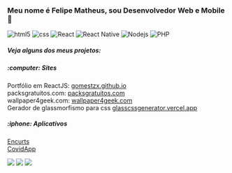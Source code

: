 ### Meu nome é Felipe Matheus, sou Desenvolvedor Web e Mobile :wave:

<div style="display: inline_block">
  <img alt="html5" src="https://img.shields.io/badge/HTML5-E34F26?style=for-the-badge&logo=html5&logoColor=white" />
  <img alt="css" src="https://img.shields.io/badge/CSS3-1572B6?style=for-the-badge&logo=css3&logoColor=white" />
   <img alt="React" src="https://img.shields.io/badge/React-20232A?style=for-the-badge&logo=react&logoColor=61DAFB" />
   <img alt="React Native" src="https://img.shields.io/badge/React_Native-20232A?style=for-the-badge&logo=react&logoColor=61DAFB" />
  <img alt="Nodejs" src="https://img.shields.io/badge/Node.js-43853D?style=for-the-badge&logo=node.js&logoColor=white" />
  <img alt="PHP" src="https://img.shields.io/badge/PHP-777BB4?style=for-the-badge&logo=php&logoColor=white" />
  
  
</div>

<h5> Veja alguns dos meus projetos: </h5>

<h5> :computer: Sites </h5> 

 Portfólio em ReactJS: <a href="https://gomestzx.github.io/"> gomestzx.github.io </a> <br>
 packsgratuitos.com: <a href="https://packsgratuitos.com"> packsgratuitos.com </a> <br>
 wallpaper4geek.com: <a href="https://wallpaper4geek.com">wallpaper4geek.com</a> <br>
 Gerador de glassmorfismo para css <a href="https://glassmorphism-css.vercel.app/"> glasscssgenerator.vercel.app </a>
 
 <h5> :iphone: Aplicativos </h5>
 
 <a href="https://github.com/gomestzx/encurts"> Encurts </a> <br>
 <a href="https://glassmorphism-css.vercel.app/"> CovidApp </a>
 
 
 

<div> 
  <a href="https://instagram.com/gomestzx" target="_blank"><img src="https://img.shields.io/badge/-Instagram-%23E4405F?style=for-the-badge&logo=instagram&logoColor=white" target="_blank"></a>
  <a href = "mailto:felipematheusdev@gmail.com"><img src="https://img.shields.io/badge/-Gmail-%23333?style=for-the-badge&logo=gmail&logoColor=white" target="_blank"></a>
  <a href="https://br.linkedin.com/in/gomestzx" target="_blank"><img src="https://img.shields.io/badge/-LinkedIn-%230077B5?style=for-the-badge&logo=linkedin&logoColor=white" target="_blank"></a> 
 
 
</div>
